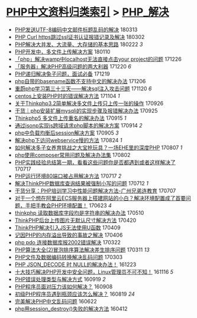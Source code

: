 [PHP中文资料归类索引](../README.md) > [PHP_解决](PHP_解决.md)
====
- [PHP发送UTF-8编码中文邮件标题乱码的解决](http://jkwz.applinzi.com/ittc/7079821914774438929.html#PHP%E5%8F%91%E9%80%81UTF-8%E7%BC%96%E7%A0%81%E4%B8%AD%E6%96%87%E9%82%AE%E4%BB%B6%E6%A0%87%E9%A2%98%E4%B9%B1%E7%A0%81%E7%9A%84%E8%A7%A3%E5%86%B3) 180313  
- [PHP Curl https跳过ssl证书认证报错记录及解决](http://jkwz.applinzi.com/ittc/7075797681924736017.html#PHP+Curl+https%E8%B7%B3%E8%BF%87ssl%E8%AF%81%E4%B9%A6%E8%AE%A4%E8%AF%81%E6%8A%A5%E9%94%99%E8%AE%B0%E5%BD%95%E5%8F%8A%E8%A7%A3%E5%86%B3) 180302  
- [PHP解决大并发、大流量、大存储的基本思路](http://jkwz.applinzi.com/ittc/7073021189461378064.html#PHP%E8%A7%A3%E5%86%B3%E5%A4%A7%E5%B9%B6%E5%8F%91%E3%80%81%E5%A4%A7%E6%B5%81%E9%87%8F%E3%80%81%E5%A4%A7%E5%AD%98%E5%82%A8%E7%9A%84%E5%9F%BA%E6%9C%AC%E6%80%9D%E8%B7%AF) 180222 *3* 
- [PHP开发中，多文件上传解决方案](http://jkwz.applinzi.com/ittc/7056980640296076299.html#PHP%E5%BC%80%E5%8F%91%E4%B8%AD%EF%BC%8C%E5%A4%9A%E6%96%87%E4%BB%B6%E4%B8%8A%E4%BC%A0%E8%A7%A3%E5%86%B3%E6%96%B9%E6%A1%88) 180110  
- [「php」解决wamp中localhost无法直接点击your project的问题](http://jkwz.applinzi.com/ittc/7051391499525162001.html#%E3%80%8Cphp%E3%80%8D%E8%A7%A3%E5%86%B3wamp%E4%B8%ADlocalhost%E6%97%A0%E6%B3%95%E7%9B%B4%E6%8E%A5%E7%82%B9%E5%87%BByour+project%E7%9A%84%E9%97%AE%E9%A2%98) 171226  
- [「服务器」解决PHP高级问题的两大利器](http://jkwz.applinzi.com/ittc/7048899740266136593.html#%E3%80%8C%E6%9C%8D%E5%8A%A1%E5%99%A8%E3%80%8D%E8%A7%A3%E5%86%B3PHP%E9%AB%98%E7%BA%A7%E9%97%AE%E9%A2%98%E7%9A%84%E4%B8%A4%E5%A4%A7%E5%88%A9%E5%99%A8) 171220 *6* 
- [PHP递归解决兔子问题，面试必备](http://jkwz.applinzi.com/ittc/7048790424309728273.html#PHP%E9%80%92%E5%BD%92%E8%A7%A3%E5%86%B3%E5%85%94%E5%AD%90%E9%97%AE%E9%A2%98%EF%BC%8C%E9%9D%A2%E8%AF%95%E5%BF%85%E5%A4%87) 171219  
- [php自带的basename函数不支持中文的解决办法](http://jkwz.applinzi.com/ittc/7043919256767431696.html#php%E8%87%AA%E5%B8%A6%E7%9A%84basename%E5%87%BD%E6%95%B0%E4%B8%8D%E6%94%AF%E6%8C%81%E4%B8%AD%E6%96%87%E7%9A%84%E8%A7%A3%E5%86%B3%E5%8A%9E%E6%B3%95) 171206  
- [重蔚php学习第三十三天——解决sql注入攻击问题](http://jkwz.applinzi.com/ittc/7037991268444013584.html#%E9%87%8D%E8%94%9Aphp%E5%AD%A6%E4%B9%A0%E7%AC%AC%E4%B8%89%E5%8D%81%E4%B8%89%E5%A4%A9%E2%80%94%E2%80%94%E8%A7%A3%E5%86%B3sql%E6%B3%A8%E5%85%A5%E6%94%BB%E5%87%BB%E9%97%AE%E9%A2%98) 171120 *6* 
- [centos上安装PHP时的错误解决方法](http://jkwz.applinzi.com/ittc/7032090110110204944.html#centos%E4%B8%8A%E5%AE%89%E8%A3%85PHP%E6%97%B6%E7%9A%84%E9%94%99%E8%AF%AF%E8%A7%A3%E5%86%B3%E6%96%B9%E6%B3%95) 171104 *1* 
- [关于Thinkphp3.2简单解决多文件上传只上传一张的操作](http://jkwz.applinzi.com/ittc/7017541107116934160.html#%E5%85%B3%E4%BA%8EThinkphp3.2%E7%AE%80%E5%8D%95%E8%A7%A3%E5%86%B3%E5%A4%9A%E6%96%87%E4%BB%B6%E4%B8%8A%E4%BC%A0%E5%8F%AA%E4%B8%8A%E4%BC%A0%E4%B8%80%E5%BC%A0%E7%9A%84%E6%93%8D%E4%BD%9C) 170926  
- [干货｜php安装扩展mysqli的实现步骤及报错解决办法](http://jkwz.applinzi.com/ittc/7017207434190521361.html#%E5%B9%B2%E8%B4%A7%EF%BD%9Cphp%E5%AE%89%E8%A3%85%E6%89%A9%E5%B1%95mysqli%E7%9A%84%E5%AE%9E%E7%8E%B0%E6%AD%A5%E9%AA%A4%E5%8F%8A%E6%8A%A5%E9%94%99%E8%A7%A3%E5%86%B3%E5%8A%9E%E6%B3%95) 170925  
- [Thinkphp5 多文件上传重名的解决办法](http://jkwz.applinzi.com/ittc/7013164036940891153.html#Thinkphp5+%E5%A4%9A%E6%96%87%E4%BB%B6%E4%B8%8A%E4%BC%A0%E9%87%8D%E5%90%8D%E7%9A%84%E8%A7%A3%E5%86%B3%E5%8A%9E%E6%B3%95) 170915 *1* 
- [通过jsonp实现js跨域请求php脚本的解决方案](http://jkwz.applinzi.com/ittc/7013093882001359889.html#%E9%80%9A%E8%BF%87jsonp%E5%AE%9E%E7%8E%B0js%E8%B7%A8%E5%9F%9F%E8%AF%B7%E6%B1%82php%E8%84%9A%E6%9C%AC%E7%9A%84%E8%A7%A3%E5%86%B3%E6%96%B9%E6%A1%88) 170914 *2* 
- [php中负载均衡后session解决方案](http://jkwz.applinzi.com/ittc/7009888198313116689.html#php%E4%B8%AD%E8%B4%9F%E8%BD%BD%E5%9D%87%E8%A1%A1%E5%90%8Esession%E8%A7%A3%E5%86%B3%E6%96%B9%E6%A1%88) 170905 *3* 
- [解决php下访问webservice慢的方法](http://jkwz.applinzi.com/ittc/7005278079126340624.html#%E8%A7%A3%E5%86%B3php%E4%B8%8B%E8%AE%BF%E9%97%AEwebservice%E6%85%A2%E7%9A%84%E6%96%B9%E6%B3%95) 170824 *1* 
- [如何解决多子女养育挑战之大宝抢玩具？一场EHE里的深度PHP](http://jkwz.applinzi.com/ittc/6998904960543360017.html#%E5%A6%82%E4%BD%95%E8%A7%A3%E5%86%B3%E5%A4%9A%E5%AD%90%E5%A5%B3%E5%85%BB%E8%82%B2%E6%8C%91%E6%88%98%E4%B9%8B%E5%A4%A7%E5%AE%9D%E6%8A%A2%E7%8E%A9%E5%85%B7%EF%BC%9F%E4%B8%80%E5%9C%BAEHE%E9%87%8C%E7%9A%84%E6%B7%B1%E5%BA%A6PHP) 170807 *1* 
- [php使用composer常用问题及解决办法集](http://jkwz.applinzi.com/ittc/6997257330503451665.html#php%E4%BD%BF%E7%94%A8composer%E5%B8%B8%E7%94%A8%E9%97%AE%E9%A2%98%E5%8F%8A%E8%A7%A3%E5%86%B3%E5%8A%9E%E6%B3%95%E9%9B%86) 170802  
- [PHP实践经验总结第一期，看看这些问题你是否都遇到或者这样解决了](http://jkwz.applinzi.com/ittc/6991252660358218769.html#PHP%E5%AE%9E%E8%B7%B5%E7%BB%8F%E9%AA%8C%E6%80%BB%E7%BB%93%E7%AC%AC%E4%B8%80%E6%9C%9F%EF%BC%8C%E7%9C%8B%E7%9C%8B%E8%BF%99%E4%BA%9B%E9%97%AE%E9%A2%98%E4%BD%A0%E6%98%AF%E5%90%A6%E9%83%BD%E9%81%87%E5%88%B0%E6%88%96%E8%80%85%E8%BF%99%E6%A0%B7%E8%A7%A3%E5%86%B3%E4%BA%86) 170717  
- [PHP运行环境80端口被占用解决方法](http://jkwz.applinzi.com/ittc/6991237764455334929.html#PHP%E8%BF%90%E8%A1%8C%E7%8E%AF%E5%A2%8380%E7%AB%AF%E5%8F%A3%E8%A2%AB%E5%8D%A0%E7%94%A8%E8%A7%A3%E5%86%B3%E6%96%B9%E6%B3%95) 170717 *2* 
- [解决ThinkPHP数据库查询结果被强制小写的问题](http://jkwz.applinzi.com/ittc/6989445618060493841.html#%E8%A7%A3%E5%86%B3ThinkPHP%E6%95%B0%E6%8D%AE%E5%BA%93%E6%9F%A5%E8%AF%A2%E7%BB%93%E6%9E%9C%E8%A2%AB%E5%BC%BA%E5%88%B6%E5%B0%8F%E5%86%99%E7%9A%84%E9%97%AE%E9%A2%98) 170712 *1* 
- [干货分享：PHP培训学习中性能问题解决方法-广州兄弟连教育](http://jkwz.applinzi.com/ittc/6986848019172295685.html#%E5%B9%B2%E8%B4%A7%E5%88%86%E4%BA%AB%EF%BC%9APHP%E5%9F%B9%E8%AE%AD%E5%AD%A6%E4%B9%A0%E4%B8%AD%E6%80%A7%E8%83%BD%E9%97%AE%E9%A2%98%E8%A7%A3%E5%86%B3%E6%96%B9%E6%B3%95-%E5%B9%BF%E5%B7%9E%E5%85%84%E5%BC%9F%E8%BF%9E%E6%95%99%E8%82%B2) 170707  
- [对于一个想在阿里云ECS服务器上搭建网站的小白？解决环境配置成了首要问题，手把手教会PHP环境配置！](http://jkwz.applinzi.com/ittc/6982401408757138436.html#%E5%AF%B9%E4%BA%8E%E4%B8%80%E4%B8%AA%E6%83%B3%E5%9C%A8%E9%98%BF%E9%87%8C%E4%BA%91ECS%E6%9C%8D%E5%8A%A1%E5%99%A8%E4%B8%8A%E6%90%AD%E5%BB%BA%E7%BD%91%E7%AB%99%E7%9A%84%E5%B0%8F%E7%99%BD%EF%BC%9F%E8%A7%A3%E5%86%B3%E7%8E%AF%E5%A2%83%E9%85%8D%E7%BD%AE%E6%88%90%E4%BA%86%E9%A6%96%E8%A6%81%E9%97%AE%E9%A2%98%EF%BC%8C%E6%89%8B%E6%8A%8A%E6%89%8B%E6%95%99%E4%BC%9APHP%E7%8E%AF%E5%A2%83%E9%85%8D%E7%BD%AE%EF%BC%81) 170623 *4* 
- [thinkphp 读取数据库字段均是字符串的解决办法](http://jkwz.applinzi.com/ittc/6966034942722049029.html#thinkphp+%E8%AF%BB%E5%8F%96%E6%95%B0%E6%8D%AE%E5%BA%93%E5%AD%97%E6%AE%B5%E5%9D%87%E6%98%AF%E5%AD%97%E7%AC%A6%E4%B8%B2%E7%9A%84%E8%A7%A3%E5%86%B3%E5%8A%9E%E6%B3%95) 170510  
- [ThinkPHP后台上传图片无默认尺寸解决方法](http://jkwz.applinzi.com/ittc/6958673495759258629.html#ThinkPHP%E5%90%8E%E5%8F%B0%E4%B8%8A%E4%BC%A0%E5%9B%BE%E7%89%87%E6%97%A0%E9%BB%98%E8%AE%A4%E5%B0%BA%E5%AF%B8%E8%A7%A3%E5%86%B3%E6%96%B9%E6%B3%95) 170420  
- [ThinkPHP解决引入JS无法使用U函数](http://jkwz.applinzi.com/ittc/6954221243296384004.html#ThinkPHP%E8%A7%A3%E5%86%B3%E5%BC%95%E5%85%A5JS%E6%97%A0%E6%B3%95%E4%BD%BF%E7%94%A8U%E5%87%BD%E6%95%B0) 170409  
- [记因PHP的内存溢出导致的事故之解决](http://jkwz.applinzi.com/ittc/6953366118390563845.html#%E8%AE%B0%E5%9B%A0PHP%E7%9A%84%E5%86%85%E5%AD%98%E6%BA%A2%E5%87%BA%E5%AF%BC%E8%87%B4%E7%9A%84%E4%BA%8B%E6%95%85%E4%B9%8B%E8%A7%A3%E5%86%B3) 170406  
- [php pdo 连接数据库报2002错误解决](http://jkwz.applinzi.com/ittc/6947886751833129989.html#php+pdo+%E8%BF%9E%E6%8E%A5%E6%95%B0%E6%8D%AE%E5%BA%93%E6%8A%A52002%E9%94%99%E8%AF%AF%E8%A7%A3%E5%86%B3) 170322  
- [PHP算法大全(2)冒泡排序算法解决差生排序问题](http://jkwz.applinzi.com/ittc/6943728122125091844.html#PHP%E7%AE%97%E6%B3%95%E5%A4%A7%E5%85%A8%282%29%E5%86%92%E6%B3%A1%E6%8E%92%E5%BA%8F%E7%AE%97%E6%B3%95%E8%A7%A3%E5%86%B3%E5%B7%AE%E7%94%9F%E6%8E%92%E5%BA%8F%E9%97%AE%E9%A2%98) 170311 *13* 
- [PHP文件及数据编码转换解决乱码问题](http://jkwz.applinzi.com/ittc/6940804344336352261.html#PHP%E6%96%87%E4%BB%B6%E5%8F%8A%E6%95%B0%E6%8D%AE%E7%BC%96%E7%A0%81%E8%BD%AC%E6%8D%A2%E8%A7%A3%E5%86%B3%E4%B9%B1%E7%A0%81%E9%97%AE%E9%A2%98) 170303  
- [PHP JSON_DECODE 时 NULL的解决办法！](http://jkwz.applinzi.com/ittc/6914886275793683460.html#PHP+JSON_DECODE+%E6%97%B6+NULL%E7%9A%84%E8%A7%A3%E5%86%B3%E5%8A%9E%E6%B3%95%EF%BC%81) 161223  
- [十大技巧解决PHP开发中安全问题，Linux管理员不可不知！](http://jkwz.applinzi.com/ittc/6901154259503940613.html#%E5%8D%81%E5%A4%A7%E6%8A%80%E5%B7%A7%E8%A7%A3%E5%86%B3PHP%E5%BC%80%E5%8F%91%E4%B8%AD%E5%AE%89%E5%85%A8%E9%97%AE%E9%A2%98%EF%BC%8CLinux%E7%AE%A1%E7%90%86%E5%91%98%E4%B8%8D%E5%8F%AF%E4%B8%8D%E7%9F%A5%EF%BC%81) 161116 *5* 
- [PHP错误处理类型与解决方式](http://jkwz.applinzi.com/ittc/6879710097760060420.html#PHP%E9%94%99%E8%AF%AF%E5%A4%84%E7%90%86%E7%B1%BB%E5%9E%8B%E4%B8%8E%E8%A7%A3%E5%86%B3%E6%96%B9%E5%BC%8F) 160919 *2* 
- [PHP程序员面对压力该如何解决？](http://jkwz.applinzi.com/ittc/6875548608014844932.html#PHP%E7%A8%8B%E5%BA%8F%E5%91%98%E9%9D%A2%E5%AF%B9%E5%8E%8B%E5%8A%9B%E8%AF%A5%E5%A6%82%E4%BD%95%E8%A7%A3%E5%86%B3%EF%BC%9F) 160908  
- [初级PHP程序员遇到瓶颈应该怎么解决？](http://jkwz.applinzi.com/ittc/6868081015985275909.html#%E5%88%9D%E7%BA%A7PHP%E7%A8%8B%E5%BA%8F%E5%91%98%E9%81%87%E5%88%B0%E7%93%B6%E9%A2%88%E5%BA%94%E8%AF%A5%E6%80%8E%E4%B9%88%E8%A7%A3%E5%86%B3%EF%BC%9F) 160819 *24* 
- [完美解决PHP中文乱码问题](http://jkwz.applinzi.com/ittc/6846597724287534084.html#%E5%AE%8C%E7%BE%8E%E8%A7%A3%E5%86%B3PHP%E4%B8%AD%E6%96%87%E4%B9%B1%E7%A0%81%E9%97%AE%E9%A2%98) 160622  
- [php用session_destroy()失败的解决方法](http://jkwz.applinzi.com/ittc/6820115707899413509.html#php%E7%94%A8session_destroy%28%29%E5%A4%B1%E8%B4%A5%E7%9A%84%E8%A7%A3%E5%86%B3%E6%96%B9%E6%B3%95) 160412  
